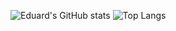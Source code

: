 ![Eduard's GitHub stats](https://github-readme-stats.vercel.app/api?username=num13ru&theme=highcontrast&show_icons=true)
![Top Langs](https://github-readme-stats.vercel.app/api/top-langs/?username=num13ru&layout=donut-vertical&theme=highcontrast)